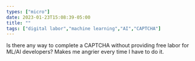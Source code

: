 ```yaml
---
types: ["micro"]
date: 2023-01-23T15:08:39-05:00
title: ""
tags: ["digital labor","machine learning","AI","CAPTCHA"]
---
```

Is there any way to complete a CAPTCHA without providing free labor for ML/AI developers? Makes me angrier every time I have to do it.
